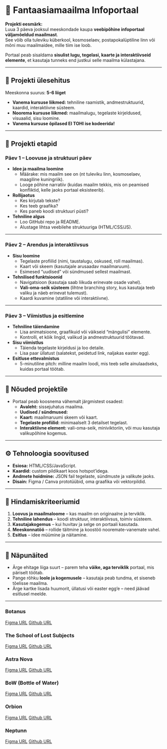 # 🌌 Fantaasiamaailma Infoportaal

**Projekti eesmärk:**  
Luua 3 päeva jooksul meeskondade kaupa **veebipõhine infoportaal väljamõeldud maailmast**.  
See võib olla tuleviku küberkool, kosmoselaev, postapokalüptiline linn või mõni muu maailmaidee, mille tiim ise loob.  

Portaal peab sisaldama **sisulist lugu, tegelasi, kaarte ja interaktiivseid elemente**, et kasutaja tunneks end justkui selle maailma külastajana.

---

## 🎯 Projekti ülesehitus

Meeskonna suurus: **5-6 liiget**  
- **Vanema kursuse liikmed:** tehniline raamistik, andmestruktuurid, kaardid, interaktiivne süsteem.  
- **Noorema kursuse liikmed:** maailmalugu, tegelaste kirjeldused, visuaalid, sisu loomine.
- **Vanema kursuse õpilased EI TOHI ise kodeerida!**

---

## 📅 Projekti etapid

### Päev 1 – Loovuse ja struktuuri päev
- **Idee ja maailma loomine**
  - Määrake: mis maailm see on (nt tuleviku linn, kosmoselaev, maagiline kuningriik).
  - Looge põhine narratiiv (kuidas maailm tekkis, mis on peamised konfliktid, kelle jaoks portaal eksisteerib).
- **Rollijaotus**
  - Kes kirjutab tekste?  
  - Kes teeb graafika?  
  - Kes paneb koodi struktuuri püsti?  
- **Tehniline algus**
  - Loo GitHubi repo ja README.  
  - Alustage lihtsa veebilehe struktuuriga (HTML/CSS/JS).  

---

### Päev 2 – Arendus ja interaktiivsus
- **Sisu loomine**
  - Tegelaste profiilid (nimi, taustalugu, oskused, roll maailmas).  
  - Kaart või skeem (kasutajale arusaadav maailmaruum).  
  - Esimesed “uudised” või sündmused sellest maailmast.  
- **Tehnilised funktsioonid**
  - Navigatsioon (kasutaja saab liikuda erinevate osade vahel).  
  - **Vali-oma-seik süsteem** (lihtne branching story, kus kasutaja teeb valiku ja näeb erinevat tulemust).  
  - Kaardi kuvamine (statiline või interaktiivne).  

---

### Päev 3 – Viimistlus ja esitlemine
- **Tehniline täiendamine**
  - Lisa animatsioone, graafikuid või väikseid “mängulisi” elemente.  
  - Kontrolli, et kõik lingid, valikud ja andmestruktuurid töötavad.  
- **Sisu viimistlus**
  - Täienda tegelaste kirjeldusi ja loo detaile.  
  - Lisa paar üllatust (salatekst, peidetud link, naljakas easter egg).  
- **Esitluse ettevalmistus**
  - 5-minutiline pitch: milline maailm loodi, mis teeb selle ainulaadseks, kuidas portaal töötab.  

---

## 🚀 Nõuded projektile

- Portaal peab koosnema vähemalt järgmistest osadest:
  - **Avaleht:** sissejuhatus maailma.  
  - **Uudised / sündmused:**
  - **Kaart:** maailmaruumi skeem või kaart.  
  - **Tegelaste profiilid:** minimaalselt 3 detailset tegelast.  
  - **Interaktiivne element:** vali-oma-seik, miniviktoriin, või muu kasutaja valikupõhine kogemus.  

---

## ⚙️ Tehnoloogia soovitused

- **Esiosa:** HTML/CSS/JavaScript.  
- **Kaardid:** custom pildikaart koos hotspot’idega.  
- **Andmete hoidmine:** JSON fail tegelaste, sündmuste ja valikute jaoks.  
- **Disain:** Figma / Canva prototüübid, oma graafika või vektorpildid.  

---

## 🌟 Hindamiskriteeriumid

1. **Loovus ja maailmaloome** – kas maailm on originaalne ja terviklik.  
2. **Tehniline lahendus** – koodi struktuur, interaktiivsus, toimiv süsteem.  
3. **Kasutajakogemus** – kui huvitav ja selge on portaali kasutada.  
4. **Meeskonnatöö** – rollide täitmine ja koostöö nooremate-vanemate vahel.  
5. **Esitlus** – idee müümine ja näitamine.  

---

## 🔮 Näpunäited

- Ärge ehitage liiga suurt – parem teha **väike, aga terviklik** portaal, mis päriselt töötab.  
- Pange rõhku **loole ja kogemusele** – kasutaja peab tundma, et siseneb tõelisse maailma.  
- Ärge kartke lisada huumorit, üllatusi või easter egg’e – need jäävad esitlusel meelde.  

---

### Botanus
[Figma URL](https://www.figma.com/design/2bQMhHk49wwcpsIJO4mcX0/Untitled?node-id=0-1&p=f&t=D3Paibn1s3br1vlO-0)
[Github URL](https://github.com/siimnettan/grupp_1_AI-botanus)

### The School of Lost Subjects
[Figma URL](https://www.figma.com/design/vs66074OBWJlhSnF4wzV7y/Kadunud-%C3%95ppeainete-Kool?node-id=0-1&p=f&t=2feNG0KQvop0A7mk-0)
[Github URL](https://github.com/KadriKaljo/kadunud-oppeainete-kool)

### Astra Nova
[Figma URL]()
[Github URL]()

### BoW (Bottle of Water)
[Figma URL]()
[Github URL]()

### Orbion
[Figma URL]()
[Github URL]()

### Neptunn
[Figma URL]()
[Github URL](https://github.com/kiku69/Neptunn)
